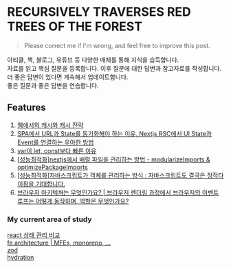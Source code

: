 # RECURSIVELY TRAVERSES RED TREES OF THE FOREST

> Please correct me if I'm wrong, and feel free to improve this post.

아티클, 책, 블로그, 유튜브 등 다양한 매체를 통해 지식을 습득합니다.<br>
자료를 읽고 핵심 질문을 등록합니다. 이후 질문에 대한 답변과 참고자료를 작성합니다.<br>
더 좋은 답변이 있다면 계속해서 업데이트합니다.<br>
좋은 질문과 좋은 답변을 연습합니다.

## Features

1. [웹에서의 캐시와 캐시 전략](./cache/q&a.md)
2. [SPA에서 URL과 State를 동기화해야 하는 이유, Nextjs RSC에서 UI State과 Event를 연결하는 우아한 방법](./react&next/q&a_1.md)
3. [var이 let, const보다 빠른 이유](./js/q&a.md)
4. [[성능최적화]nextjs에서 배럴 파일을 관리하는 방법 - modularizeImports & optimizePackageImports](./react&next/q&a_2.md)
5. [[성능최적화]자바스크립트가 객체를 관리하는 방식 : 자바스크립트도 결국은 정적타이핑을 기대합니다.](./js/q&a_1/q&a_1.md)
6. [브라우저 아키텍쳐는 무엇인가요? | 브라우저 렌더링 과정에서 브라우저의 이벤트 루프는 어떻게 동작하며, 역할은 무엇인가요?](./web/q&a/q&a.md)

### My current area of study

[react 상태 관리 비교](./react&next/q.md)<br>
[fe architecture | MFEs, monorepo, ...](./react&next/q_4.md)<br>
[zod](./react&next/q_5.md)<br>
[hydration](./react&next/q_6.md)<br>
